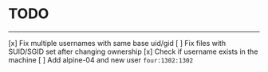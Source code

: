 # TODO

---

[x] Fix multiple usernames with same base uid/gid
[ ] Fix files with SUID/SGID set after changing ownership
[x] Check if username exists in the machine
[ ] Add alpine-04 and new user `four:1302:1302`
